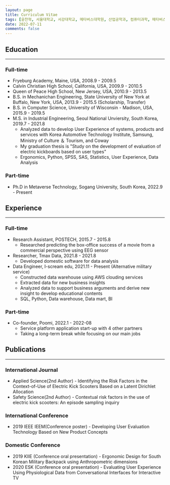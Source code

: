 ```yaml
---
layout: page
title: Curriculum Vitae
tags: [윤찬혁, 서울대학교, 서강대학교, 메타버스대학원, 산업공학과, 컴퓨터과학, 메타버스 테크놀로지, 푸미, 데이터분석, 데이터사이언티스트, 데이터 분석가]
date: 2022-07-11
comments: false
---
```

    
<!-- <center>Enthusiastic and creative <a href="http://mongsilemong.github.io"><b>data scientist</b></a>  who loves learning new things.</center> -->

## Education

---

### Full-time
 * Fryeburg Academy, Maine, USA, 2008.9 - 2009.5
 * Calvin Christian High School, California, USA, 2009.9 - 2010.5
 * Queen of Peace High School, New Jersey, USA, 2010.9 - 2013.5
 * B.S. in Mechanichan Engineering, State University of New York at Buffalo, New York, USA, 2013.9 - 2015.5 (Scholarship, Transfer)
 * B.S. in Computer Science, University of Wisconsin - Madison, USA, 2015.9 - 2019.5
 * M.S. in Industrial Engineering, Seoul National Unviersity, South Korea, 2019.7 - 2021.8
    * Analyzed data to develop User Experience of systems, products and services with Korea Automotive Technology Institute, Samsung, Ministry of Culture ＆ Tourism, and Coway
    * My graduation thesis is "Study on the development of evaluation of electric kickboards based on user types"
    * Ergonomics, Python, SPSS, SAS, Statistics, User Experience, Data Analysis

### Part-time
 * Ph.D in Metaverse Technology, Sogang University, South Korea, 2022.9 - Present

## Experience

---

### Full-time
* Research Assistant, POSTECH, 2015.7 - 2015.8
    * Researched predicting the box-office success of a movie from a commercial perspective using EEG sensor
 * Researcher, Tmax Data, 2021.8 - 2021.8
    * Developed domestic software for data analysis
 * Data Engineer, I-scream edu, 2021.11 - Present (Alternative military service)
    * Constructed data warehouse using AWS clouding services
    * Extracted data for new business insights
    * Analyzed data to support business arguments and derive new insight to develop educational contents
    * SQL, Python, Data warehouse, Data mart, BI

### Part-time
 * Co-founder, Poomi, 2022.1 - 2022-08
    * Service platform application start-up with 4 other partners
    * Taking a long-term break while focusing on our main jobs


## Publications  

---

### International Journal
 - Applied Science(2nd Author) - Identifying the Risk Factors in the Context-of-Use of Electric Kick Scooters Based on a Latent Dirichlet Allocation
 - Safety Science(2nd Author) - Contextual risk factors in the use of electric kick scooters: An episode sampling inquiry  

### International Conference
 - 2019 IEEE IEEM(Conference poster) - Developing User Evaluation Technology Based on New Product Concepts  

### Domestic Conference
 - 2019 KIIE (Conference oral presentation) - Ergonomic Design for South Korean Military Backpack using Anthropometric dimensions
 - 2020 ESK (Conference oral presentation) - Evaluating User Experience Using Physiological Data from Conversational Interfaces for Interactive TV
